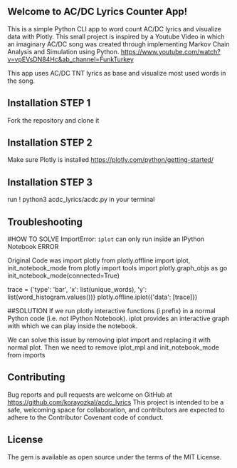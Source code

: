 ## Welcome to AC/DC Lyrics Counter App!

This is a simple Python CLI app to word count AC/DC lyrics and visualize data with Plotly. This small project is inspired by a Youtube Video in which an imaginary AC/DC song was created through implementing Markov Chain Analysis and Simulation using Python. https://www.youtube.com/watch?v=vpEVsDN84Hc&ab_channel=FunkTurkey

This app uses AC/DC TNT lyrics as base and visualize most used words in the song.

##  Installation STEP 1
Fork the repository and clone it 
## Installation STEP 2
Make sure Plotly is installed 
https://plotly.com/python/getting-started/
## Installation STEP 3
run ! python3 acdc_lyrics/acdc.py in your terminal

## Troubleshooting 
#HOW TO SOLVE ImportError: `iplot` can only run inside an IPython Notebook ERROR

Original Code was 
import plotly
from plotly.offline import iplot, init_notebook_mode
from plotly import tools
import plotly.graph_objs as go
init_notebook_mode(connected=True)
 
trace = {'type': 'bar', 'x': list(unique_words), 'y': list(word_histogram.values())}
plotly.offline.iplot({'data': [trace]})

##SOLUTION 
If we run plotly interactive functions (i prefix) in a normal Python code (i.e. not IPython Notebook). iplot provides an interactive graph with which we can play inside the notebook.

We can solve this issue by removing iplot import and replacing it with normal plot. Then we need to remove iplot_mpl and init_notebook_mode from imports

## Contributing
Bug reports and pull requests are welcome on GitHub at https://github.com/korayozkal/acdc_lyrics This project is intended to be a safe, welcoming space for collaboration, and contributors are expected to adhere to the Contributor Covenant code of conduct.

## License
The gem is available as open source under the terms of the MIT License.


